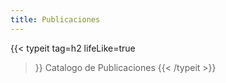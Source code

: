 ```yaml
---
title: Publicaciones
---
```


{{< typeit 
  tag=h2
  lifeLike=true
>}}
Catalogo de Publicaciones
{{< /typeit >}}


